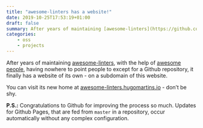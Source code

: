 ```yaml
---
title: "awesome-linters has a website!"
date: 2019-10-25T17:53:19+01:00
draft: false
summary: After years of maintaining [awesome-linters](https://github.com/caramelomartins/awesome-linters), with the help of [awesome people](https://github.com/caramelomartins/awesome-linters/graphs/contributors), having nowhere to point people to except for a Github repository, it finally has a website of its own - on a subdomain of this website.
categories:
    - oss
    - projects
---
```


After years of maintaining [awesome-linters](https://github.com/caramelomartins/awesome-linters), with the help of [awesome people](https://github.com/caramelomartins/awesome-linters/graphs/contributors), having nowhere to point people to except for a Github repository, it finally has a website of its own - on a subdomain of this website.

You can visit its new home at [awesome-linters.hugomartins.io](https://awesome-linters.hugomartins.io/) - don’t be shy.

**P.S.:** Congratulations to Github for improving the process so much. Updates for Github Pages, that are fed from `master` in a repository, occur automatically without any complex configuration.

